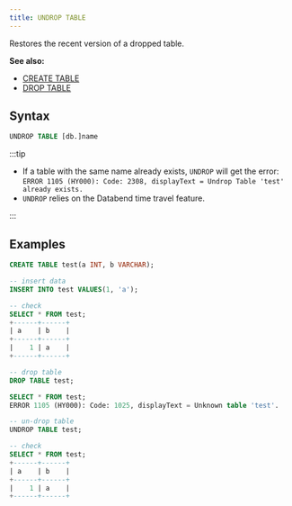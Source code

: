 ```yaml
---
title: UNDROP TABLE
---
```


Restores the recent version of a dropped table.

**See also:**
- [CREATE TABLE](./10-ddl-create-table.md)
- [DROP TABLE](./20-ddl-drop-table.md)

## Syntax

```sql
UNDROP TABLE [db.]name
```


:::tip
* If a table with the same name already exists, `UNDROP` will get the error: `ERROR 1105 (HY000): Code: 2308, displayText = Undrop Table 'test' already exists.`
* `UNDROP` relies on the Databend time travel feature.

:::

## Examples

```sql
CREATE TABLE test(a INT, b VARCHAR);

-- insert data
INSERT INTO test VALUES(1, 'a');

-- check
SELECT * FROM test;
+------+------+
| a    | b    |
+------+------+
|    1 | a    |
+------+------+

-- drop table
DROP TABLE test;

SELECT * FROM test;
ERROR 1105 (HY000): Code: 1025, displayText = Unknown table 'test'.

-- un-drop table
UNDROP TABLE test;

-- check
SELECT * FROM test;
+------+------+
| a    | b    |
+------+------+
|    1 | a    |
+------+------+
```
